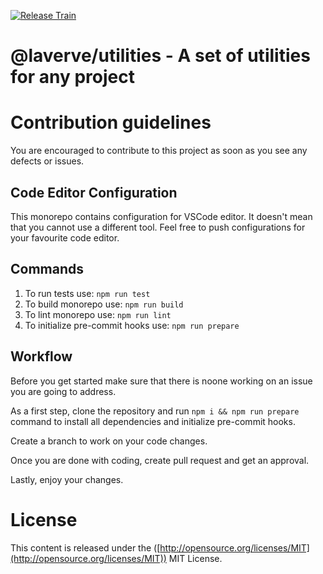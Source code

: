 [![Release Train](https://github.com/laverve/utilities/actions/workflows/main.yaml/badge.svg?branch=main)](https://github.com/laverve/utilities/actions/workflows/main.yaml)

# @laverve/utilities - A set of utilities for any project

# Contribution guidelines

You are encouraged to contribute to this project as soon as you see any defects or issues.

## Code Editor Configuration

This monorepo contains configuration for VSCode editor. It doesn't mean that you cannot use a different tool. Feel free to push configurations for your favourite code editor.

## Commands

1. To run tests use: `npm run test`
2. To build monorepo use: `npm run build`
3. To lint monorepo use: `npm run lint`
4. To initialize pre-commit hooks use: `npm run prepare`

## Workflow

Before you get started make sure that there is noone working on an issue you are going to address.

As a first step, clone the repository and run `npm i && npm run prepare` command to install all dependencies and initialize pre-commit hooks.

Create a branch to work on your code changes.

Once you are done with coding, create pull request and get an approval.

Lastly, enjoy your changes.


# License

This content is released under the ([http://opensource.org/licenses/MIT](http://opensource.org/licenses/MIT)) MIT License.
